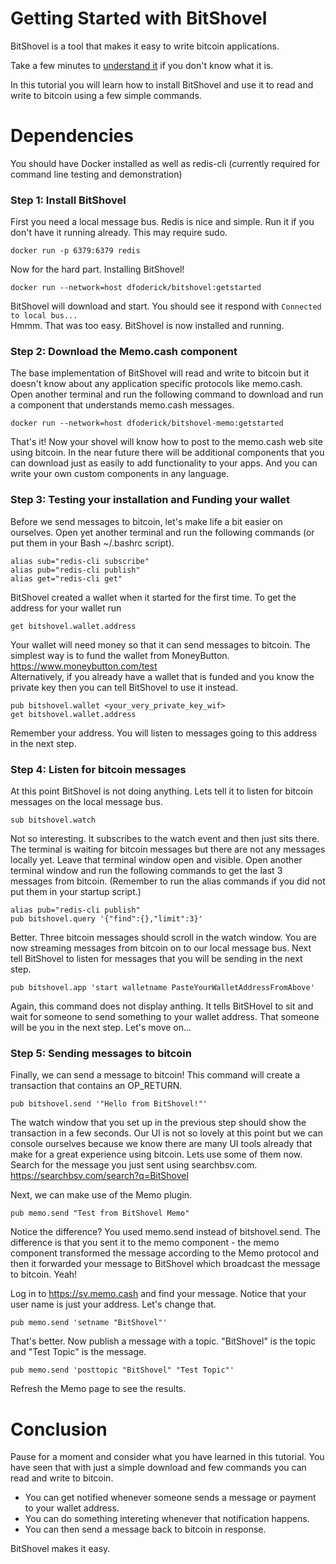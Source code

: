 # Getting Started with BitShovel
BitShovel is a tool that makes it easy to write bitcoin applications. 

Take a few minutes to [understand it](/README.md) if you don't know what it is.

In this tutorial you will learn how to install BitShovel and use it to read and write to bitcoin using a few simple commands.

# Dependencies
You should have Docker installed as well as redis-cli (currently required for command line testing and demonstration)

### Step 1: Install BitShovel
First you need a local message bus. Redis is nice and simple. Run it if you don't have it running already. This may require sudo.
```
docker run -p 6379:6379 redis
```
Now for the hard part. Installing BitShovel!
```
docker run --network=host dfoderick/bitshovel:getstarted
```
BitShovel will download and start. You should see it respond with `Connected to local bus...`  
Hmmm. That was too easy. BitShovel is now installed and running. 
### Step 2: Download the Memo.cash component
The base implementation of BitShovel will read and write to bitcoin but it doesn't know about any application specific protocols like memo.cash. Open another terminal and run the following command to download and run a component that understands memo.cash messages.
```
docker run --network=host dfoderick/bitshovel-memo:getstarted
```
That's it! Now your shovel will know how to post to the memo.cash web site using bitcoin. In the near future there will be additional components that you can download just as easily to add functionality to your apps. And you can write your own custom components in any language.
### Step 3: Testing your installation and Funding your wallet
Before we send messages to bitcoin, let's make life a bit easier on ourselves. Open yet another terminal and run the following commands (or put them in your Bash ~/.bashrc script).
```
alias sub="redis-cli subscribe"
alias pub="redis-cli publish"
alias get="redis-cli get"
```
BitShovel created a wallet when it started for the first time. To get the address for your wallet run
```
get bitshovel.wallet.address
```
Your wallet will need money so that it can send messages to bitcoin. The simplest way is to fund the wallet from MoneyButton. https://www.moneybutton.com/test  
Alternatively, if you already have a wallet that is funded and you know the private key then you can tell BitShovel to use it instead.
```
pub bitshovel.wallet <your_very_private_key_wif>
get bitshovel.wallet.address
```
Remember your address. You will listen to messages going to this address in the next step.
### Step 4: Listen for bitcoin messages
At this point BitShovel is not doing anything. Lets tell it to listen for bitcoin messages on the local message bus.
```
sub bitshovel.watch
```
Not so interesting. It subscribes to the watch event and then just sits there. The terminal is waiting for bitcoin messages but there are not any messages locally yet. Leave that terminal window open and visible.
Open another terminal window and run the following commands to get the last 3 messages from bitcoin.
(Remember to run the alias commands if you did not put them in your startup script.)
```
alias pub="redis-cli publish"
pub bitshovel.query '{"find":{},"limit":3}'
```
Better. Three bitcoin messages should scroll in the watch window. You are now streaming messages from bitcoin on to our local message bus. Next tell BitShovel to listen for messages that you will be sending in the next step.
```
pub bitshovel.app 'start walletname PasteYourWalletAddressFromAbove'
```
Again, this command does not display anthing. It tells BitSHovel to sit and wait for someone to send something to your wallet address. That someone will be you in the next step. Let's move on...
### Step 5: Sending messages to bitcoin
Finally, we can send a message to bitcoin! This command will create a transaction that contains an OP_RETURN.
```
pub bitshovel.send '"Hello from BitShovel!"'
```
The watch window that you set up in the previous step should show the transaction in a few seconds. Our UI is not so lovely at this point but we can console ourselves because we know there are many UI tools already that make for a great experience using bitcoin. Lets use some of them now. Search for the message you just sent using searchbsv.com.  
https://searchbsv.com/search?q=BitShovel

Next, we can make use of the Memo plugin.
```
pub memo.send "Test from BitShovel Memo"
```
Notice the difference? You used memo.send instead of bitshovel.send. The difference is that you sent it to the memo component - the memo component transformed the message according to the Memo protocol and then it forwarded your message to BitShovel which broadcast the message to bitcoin. Yeah!

Log in to https://sv.memo.cash and find your message. Notice that your user name is just your address. Let's change that.
```
pub memo.send 'setname "BitShovel"'
```
That's better. Now publish a message with a topic. "BitShovel" is the topic and "Test Topic" is the message.
```
pub memo.send 'posttopic "BitShovel" "Test Topic"'
```
Refresh the Memo page to see the results.
# Conclusion
Pause for a moment and consider what you have learned in this tutorial. You have seen that with just a simple download and few commands you can read and write to bitcoin.
* You can get notified whenever someone sends a message or payment to your wallet address.
* You can do something intereting whenever that notification happens. 
* You can then send a message back to bitcoin in response.

BitShovel makes it easy.
